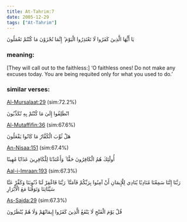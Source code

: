 ```yaml
---
title: At-Tahrim:7
date: 2005-12-29
tags: ["At-Tahrim"]
---
```

يَا أَيُّهَا الَّذِينَ كَفَرُوا لَا تَعْتَذِرُوا الْيَوْمَ ۖ إِنَّمَا تُجْزَوْنَ مَا كُنْتُمْ تَعْمَلُونَ
### meaning: 
[They will call out to the faithless:] ‘O faithless ones! Do not make any excuses today. You are being requited only for what you used to do.’
### similar verses: 

[Al-Mursalaat:29](/77/29) (sim:72.2%)

انْطَلِقُوا إِلَىٰ مَا كُنْتُمْ بِهِ تُكَذِّبُونَ

[Al-Mutaffifin:36](/83/36) (sim:67.6%)

هَلْ ثُوِّبَ الْكُفَّارُ مَا كَانُوا يَفْعَلُونَ

[An-Nisaa:151](/4/151) (sim:67.4%)

أُولَٰئِكَ هُمُ الْكَافِرُونَ حَقًّا ۚ وَأَعْتَدْنَا لِلْكَافِرِينَ عَذَابًا مُهِينًا

[Aal-i-Imraan:193](/3/193) (sim:67.3%)

رَبَّنَا إِنَّنَا سَمِعْنَا مُنَادِيًا يُنَادِي لِلْإِيمَانِ أَنْ آمِنُوا بِرَبِّكُمْ فَآمَنَّا ۚ رَبَّنَا فَاغْفِرْ لَنَا ذُنُوبَنَا وَكَفِّرْ عَنَّا سَيِّئَاتِنَا وَتَوَفَّنَا مَعَ الْأَبْرَارِ

[As-Sajda:29](/32/29) (sim:67.3%)

قُلْ يَوْمَ الْفَتْحِ لَا يَنْفَعُ الَّذِينَ كَفَرُوا إِيمَانُهُمْ وَلَا هُمْ يُنْظَرُونَ
